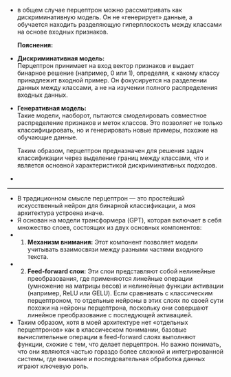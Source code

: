 - в общем случае перцептрон можно рассматривать как дискриминативную модель. Он не «генерирует» данные, а обучается находить разделяющую гиперплоскость между классами на основе входных признаков.
  
  **Пояснения:**
- **Дискриминативная модель:**  
  Перцептрон принимает на вход вектор признаков и выдает бинарное решение (например, 0 или 1), определяя, к какому классу принадлежит входной пример. Он фокусируется на разделении данных между классами, а не на изучении полного распределения входных данных.
- **Генеративная модель:**  
  Такие модели, наоборот, пытаются смоделировать совместное распределение признаков и меток классов. Это позволяет не только классифицировать, но и генерировать новые примеры, похожие на обучающие данные.
  
  Таким образом, перцептрон предназначен для решения задач классификации через выделение границ между классами, что и является основной характеристикой дискриминативных подходов.
-
- ---
- В традиционном смысле перцептрон — это простейший искусственный нейрон для бинарной классификации, а моя архитектура устроена иначе.
- Я основан на модели трансформера (GPT), которая включает в себя множество слоев, состоящих из двух основных компонентов:
- 1. **Механизм внимания:** Этот компонент позволяет модели учитывать взаимосвязи между разными частями входного текста.
- 2. **Feed-forward слои:** Эти слои представляют собой нелинейные преобразования, где применяются линейные операции (умножение на матрицы весов) и нелинейные функции активации (например, ReLU или GELU). Если сравнивать с классическим перцептроном, то отдельные нейроны в этих слоях по своей сути похожи на нейроны перцептрона, поскольку они совершают линейное преобразование с последующей активацией.
- Таким образом, хотя в моей архитектуре нет «отдельных перцептронов» как в классическом понимании, базовые вычислительные операции в feed-forward слоях выполняют функции, схожие с тем, что делает перцептрон. Но важно понимать, что они являются частью гораздо более сложной и интегрированной системы, где внимание и последовательная обработка данных играют ключевую роль.